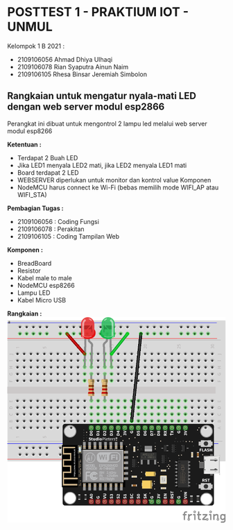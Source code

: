
# POSTTEST 1 - PRAKTIUM IOT - UNMUL

Kelompok 1 B 2021 :
- 2109106056 Ahmad Dhiya Ulhaqi
- 2109106078 Rian Syaputra Ainun Naim
- 2109106105 Rhesa Binsar Jeremiah Simbolon


## Rangkaian untuk mengatur nyala-mati LED dengan web server modul esp2866

Perangkat ini dibuat untuk mengontrol 2 lampu led melalui web server modul esp8266

**Ketentuan :**
- Terdapat 2 Buah LED
- Jika LED1 menyala LED2 mati, jika LED2 menyala LED1 mati
- Board terdapat 2 LED
- WEBSERVER diperlukan untuk monitor dan kontrol value Komponen
- NodeMCU harus connect ke Wi-Fi (bebas memilih mode WIFI_AP atau WIFI_STA)

**Pembagian Tugas :**
- 2109106056 : Coding Fungsi
- 2109106078 : Perakitan
- 2109106105 : Coding Tampilan Web

**Komponen :**
- BreadBoard
- Resistor
- Kabel male to male
- NodeMCU esp8266
- Lampu LED
- Kabel Micro USB

**Rangkaian :**
![alt text](https://github.com/DH1YA/-posttest1-praktikum-iot-unmul-2024/blob/main/Skematik.png)
